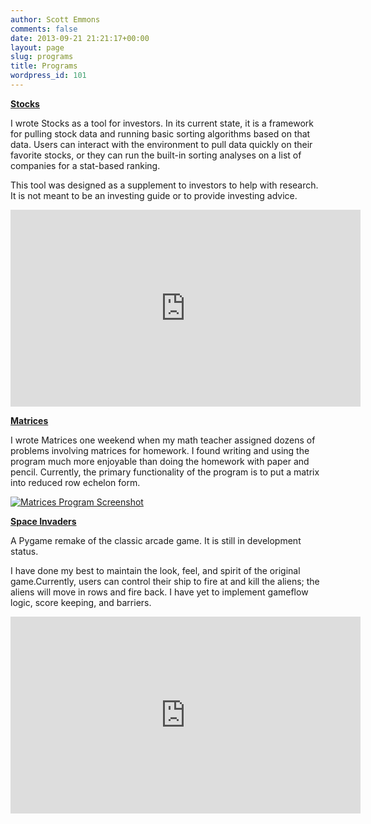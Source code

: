 ```yaml
---
author: Scott Emmons
comments: false
date: 2013-09-21 21:21:17+00:00
layout: page
slug: programs
title: Programs
wordpress_id: 101
---
```


**[Stocks](https://github.com/scottemmons/Stocks)**

I wrote Stocks as a tool for investors. In its current state, it is a framework for pulling stock data and running basic sorting algorithms based on that data. Users can interact with the environment to pull data quickly on their favorite stocks, or they can run the built-in sorting analyses on a list of companies for a stat-based ranking.

This tool was designed as a supplement to investors to help with research. It is not meant to be an investing guide or to provide investing advice.

<iframe width="560" height="315" src="https://www.youtube.com/embed/_BhvA4fVef8" frameborder="0" allowfullscreen></iframe>

**[Matrices](https://github.com/scottemmons/Matrices)**

I wrote Matrices one weekend when my math teacher assigned dozens of problems involving matrices for homework. I found writing and using the program much more enjoyable than doing the homework with paper and pencil. Currently, the primary functionality of the program is to put a matrix into reduced row echelon form.

[![Matrices Program Screenshot](http://scottemmons.com/wp-content/uploads/2013/09/Matrices-Program-1024x542.jpg)](/assets/Matrices-Program.jpg)

**[Space Invaders](https://github.com/scottemmons/Space_Invaders)**

A Pygame remake of the classic arcade game. It is still in development status.

I have done my best to maintain the look, feel, and spirit of the original game.Currently, users can control their ship to fire at and kill the aliens; the aliens will move in rows and fire back. I have yet to implement gameflow logic, score keeping, and barriers.

<iframe width="560" height="315" src="https://www.youtube.com/embed/AR6I3Y6lNe0" frameborder="0" allowfullscreen></iframe>

